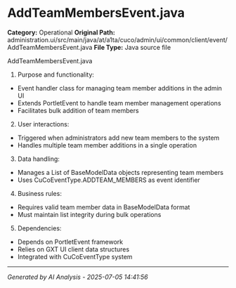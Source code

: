 # AddTeamMembersEvent.java

**Category:** Operational
**Original Path:** administration.ui/src/main/java/at/a1ta/cuco/admin/ui/common/client/event/AddTeamMembersEvent.java
**File Type:** Java source file

AddTeamMembersEvent.java
1. Purpose and functionality:
- Event handler class for managing team member additions in the admin UI
- Extends PortletEvent to handle team member management operations
- Facilitates bulk addition of team members

2. User interactions:
- Triggered when administrators add new team members to the system
- Handles multiple team member additions in a single operation

3. Data handling:
- Manages a List of BaseModelData objects representing team members
- Uses CuCoEventType.ADDTEAM_MEMBERS as event identifier

4. Business rules:
- Requires valid team member data in BaseModelData format
- Must maintain list integrity during bulk operations

5. Dependencies:
- Depends on PortletEvent framework
- Relies on GXT UI client data structures
- Integrated with CuCoEventType system

---
*Generated by AI Analysis - 2025-07-05 14:41:56*
